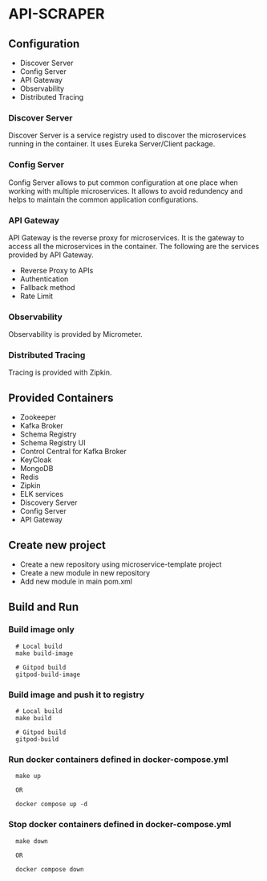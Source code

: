 # API-SCRAPER

## Configuration
- Discover Server
- Config Server
- API Gateway
- Observability
- Distributed Tracing

### Discover Server
Discover Server is a service registry used to discover the microservices running in the container. It uses Eureka Server/Client package.

### Config Server
Config Server allows to put common configuration at one place when working with multiple microservices. It allows to avoid redundency and helps to maintain the common application configurations.

### API Gateway
API Gateway is the reverse proxy for microservices. It is the gateway to access all the microservices in the container. The following are the services provided by API Gateway.
- Reverse Proxy to APIs
- Authentication
- Fallback method
- Rate Limit

### Observability
Observability is provided by Micrometer.

### Distributed Tracing 
Tracing is provided with Zipkin.


## Provided Containers
- Zookeeper
- Kafka Broker
- Schema Registry
- Schema Registry UI
- Control Central for Kafka Broker
- KeyCloak
- MongoDB
- Redis
- Zipkin
- ELK services
- Discovery Server
- Config Server
- API Gateway

## Create new project
- Create a new repository using microservice-template project
- Create a new module in new repository
- Add new module in main pom.xml

## Build and Run

### Build image only
```  
  # Local build
  make build-image
  
  # Gitpod build
  gitpod-build-image
```

### Build image and push it to registry
```  
  # Local build
  make build
  
  # Gitpod build
  gitpod-build
```

### Run docker containers defined in docker-compose.yml
```
  make up

  OR

  docker compose up -d
```

### Stop docker containers defined in docker-compose.yml
```
  make down

  OR

  docker compose down
```

